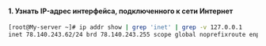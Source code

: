#### 1. Узнать IP-адрес интерфейса, подключенного к сети Интернет
```sh
[root@My-server ~]# ip addr show | grep 'inet' | grep -v 127.0.0.1
inet 78.140.243.62/24 brd 78.140.243.255 scope global noprefixroute enp0s5

